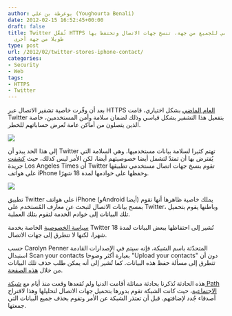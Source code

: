 ```yaml
---
author: يوغرطة بن علي (Youghourta Benali)
date: 2012-02-15 16:52:45+00:00
draft: false
title: Twitter تُفعّل HTTPS بشكل قياسي للجميع من جهة، تنسخ جهات الاتصال وتحتفظ بها
  طويلا من جهة أُخرى
type: post
url: /2012/02/twitter-stores-iphone-contact/
categories:
- Security
- Web
tags:
- HTTPS
- Twitter
---
```


بعد أن وفّرت خاصية تشفير الاتصال عبر HTTPS [العام الماضي](../2011/03/twitter-https/) بشكل اختياري، قامت Twitter بتفعيل هذا التشفير بشكل قياسي وذلك لضمان سلامة وأمن المستخدمين، خاصة الذين يتصلون من أماكن عامة تُعرض حساباتهم للخطر.




[![](http://www.it-scoop.com/wp-content/uploads/2012/02/twitter-https.png)
](http://www.it-scoop.com/wp-content/uploads/2012/02/twitter-https.png)




إلى هذا الحد يبدو أن Twitter تهتم كثيرا لسلامة بيانات مستخدميها، وهي السلامة التي يُفترض بها أن تمتدّ لتشمل أيضا خصوصيتهم أيضا، لكن الأمر ليس كذلك، حيث [كشفت](http://www.latimes.com/business/technology/la-fi-tn-twitter-contacts-20120214,0,5579919.story) جريدة Los Angeles Times أن Twitter تقوم بنسخ جهات اتصال مستخدمي تطبيقها على هواتف iPhone وحفظها على خوادمها لمدة 18 شهرًا.




[![](http://www.it-scoop.com/wp-content/uploads/2012/02/Twitter-stores-full-iPhone-contact.jpg)
](http://www.it-scoop.com/wp-content/uploads/2012/02/Twitter-stores-full-iPhone-contact.jpg)




تطبيق Twitter على هواتف iPhone (وAndroid أيضا) يملك خاصية ظاهرها أنها تقوم بمسح بيانات الاتصال لتبحث عن معارف المُستخدم على Twitter، وباطنها يقوم بتحميل تلك البيانات إلى خوادم الخدمة لتقوم بتلك العملية.




[سياسة الخصوصية](https://twitter.com/privacy) الخاصة بخدمة Twitter تُشير إلى احتفاظها ببعض البيانات لمدة 18 شهرا، لكنها لا تتطرق إلى جهات الاتصال.




حسب Carolyn Penner المتحدّثة باسم الشبكة، فإنه سيتم في الإصدارات القادمة استبدال Scan your contacts بعبارة أكثر وضوحا "Upload your contacts" دون أن تتطرق إلى مسألة حفظ هذه البيانات. كما تُشير إلى أنه يمكن طلب حذف تلك البيانات من خلال [هذه الصفحة](https://twitter.com/#%21/who_to_follow/import).




هذه الحادثة تُذكرنا بحادثة مماثلة أقامت الدنيا ولم تُقعدها وقعت منذ أيام مع [شبكة Path الاجتماعية](http://techcrunch.com/2012/02/07/path-uploads-your-iphones-address-book-to-their-servers-without-a-peep/)، حيث كانت الشبكة تقوم بدورها بتحميل جهات الاتصال لتحليلها وهذا لاقتراح أصدقاء جُدد لإضافتهم. قبل أن تعتذر الشبكة عن الأمر وتقوم بحذف جميع البيانات التي جمعتها.
